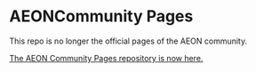 # AEONCommunity Pages
This repo is no longer the official pages of the AEON community.

[The AEON Community Pages repository is now here.](https://github.com/AEONCommunity/aeoncommunity.github.io)

